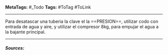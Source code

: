 **MetaTags:** #_Todo
**Tags:** #ToTag #ToLink 
- - -

Para desatascar una tuberia la clave el la ==PRESION==, utilizar codo con entrada de agua y aire, y utilizar el compresor 8kg, para empujar el agua a la bajante principal.

- - - 
#### ***Sources:***